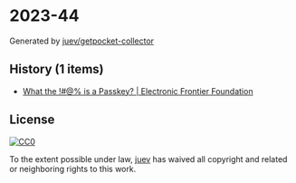 # 2023-44

Generated by [juev/getpocket-collector](https://github.com/juev/getpocket-collector)

## History (1 items)

- [What the !#@% is a Passkey? | Electronic Frontier Foundation](https://www.eff.org/what-is-a-passkey)

## License

[![CC0](https://mirrors.creativecommons.org/presskit/buttons/88x31/svg/cc-zero.svg)](https://creativecommons.org/publicdomain/zero/1.0/)

To the extent possible under law, [juev](https://github.com/juev) has waived all copyright and related or neighboring rights to this work.
